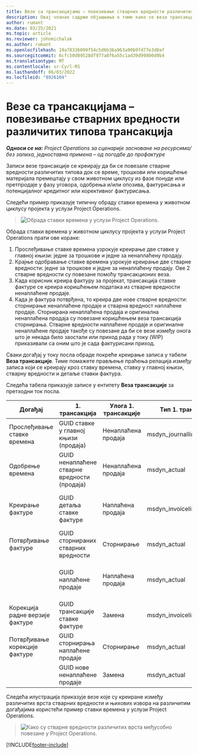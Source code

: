 ```yaml
---
title: Везе са трансакцијама – повезивање стварних вредности различитих типова трансакција
description: Овај чланак садржи објашњења о томе како се веза трансакције користи за повезивање стварних вредности различитих врста ради праћења профитабилности, заосталих наплата и израчунавања ненаплаћених прихода.
author: rumant
ms.date: 03/25/2021
ms.topic: article
ms.reviewer: johnmichalak
ms.author: rumant
ms.openlocfilehash: 19a78336099f54c5d6b36a963a90b9fd77e3d0af
ms.sourcegitcommit: 6cfc50d89528df977a8f6a55c1ad39d99800d9b4
ms.translationtype: MT
ms.contentlocale: sr-Cyrl-RS
ms.lasthandoff: 06/03/2022
ms.locfileid: "8926104"
---
```

# <a name="transaction-connections---link-actuals-of-different-transaction-types"></a>Везе са трансакцијама – повезивање стварних вредности различитих типова трансакција

_**Односи се на:** Project Operations за сценарије засноване на ресурсима/без залиха, једноставна примена – од погодбе до профактуре_

Записи везе трансакције се креирају да би се повезале стварне вредности различитих типова док се време, трошкови или коришћење материјала премештају у свом животном циклусу из фазе понуде или претпродаје у фазу уговора, одобрења и/или опозива, фактурисања и потенцијалног кредитног или корективног фактурисања.

Следећи пример приказује типичну обраду ставки времена у животном циклусу пројекта у услузи Project Operations.

> ![Обрада ставки времена у услузи Project Operations.](media/basic-guide-17.png)

Обрада ставки времена у животном циклусу пројекта у услузи Project Operations прати ове кораке: 

1. Прослеђивање ставке времена узрокује креирање две ставке у главној књизи: једне за трошкове и једне за ненаплаћену продају. 
2. Крајње одобравање ставке времена узрокује креирање две стварне вредности: једне за трошкове и једне за ненаплаћену продају. Ове 2 стварне вредности су повезане помоћу трансакционих веза.
3. Када корисник креира фактуру за пројекат, трансакција ставке фактуре се креира коришћењем података из стварне вредности ненаплаћене продаје.
4. Када је фактура потврђена, то креира две нове стварне вредности: сторнирање ненаплаћене продаје и стварна вредност наплаћене продаје. Сторнирана ненаплаћена продаја и оригинална ненаплаћена продаја су повезане коришћењем веза трансакција сторнирања. Стварне вредности наплаћене продаје и оригиналне ненаплаћене продаје такође су повезане да би се везе између онога што је некада било заостали или приход рада у току (WIP) приказивали са оним што је сада фактурисани приход.   

Сваки догађај у току посла обраде покреће креирање записа у табели **Веза трансакције**. Тиме помажете прављење праћења релација између записа који се креирају кроз ставку времена, ставку у главној књизи, стварну вредности и детаље ставки фактура.

Следећа табела приказује записе у ентитету **Веза трансакције** за претходни ток посла.

|Догађај                   |1. трансакција                 |Улога 1. трансакције |Тип 1. трансакције       |2. трансакција          |Улога 2. трансакције |Тип 2. трансакције |
|------------------------|------------------------------|---------------|-----------------------------|-----------------------------|-------------------|-------------------|
|Прослеђивање ставке времена   |GUID ставке у главној књизи (продаја)     |Ненаплаћена продаја |msdyn_journalline            |GUID ставке у главној књизи (трошкови)     |Трошкови            |msdyn_journalline  |
|Одобрење времена           |GUID ненаплаћене стварне вредности (продаја)  |Ненаплаћена продаја |msdyn_actual                 |GUID стварне вредности трошкова (трошкова)       |Трошкови            |msdyn_actual       |
|Креирање фактуре        |GUID детаља ставке фактуре      |Наплаћена продаја   |msdyn_invoicelinetransaction |GUID ненаплаћене стварне вредности продаје   |Ненаплаћена продаја  |msdyn_actual       |
|Потврђивање фактуре    |GUID сторнираних стварних вредности         |Сторнирање      |msdyn_actual                 |GUID оригиналне ненаплаћене продаје |Оригинално        |msdyn_actual       |
|                        |GUID наплаћене продаје             |Наплаћена продаја   |msdyn_actual                 |GUID ненаплаћене стварне вредности продаје   |Ненаплаћена продаја  |msdyn_actual       |
|Корекција радне верзије фактуре |GUID трансакције ставке фактуре|Замена      |msdyn_invoicelinetransaction |GUID наплаћене продаје            |Оригинално        |msdyn_actual       |
|Потврђивање корекције фактуре|GUID сторнирања наплаћене продаје  |Сторнирање      |msdyn_actual                 |GUID наплаћене продаје            |Оригинално        |msdyn_actual       |
|                        |GUID нове ненаплаћене продаје |Замена            |msdyn_actual                 |GUID наплаћене продаје            |Оригинално        |msdyn_actual       |


Следећа илустрација приказује везе које су креиране између различитих врста стварних вредности и њихових извора на различитим догађајима користећи пример ставки времена у услузи Project Operations.

> ![Како су стварне вредности различитих врста међусобно повезане у Project Operations.](media/TransactionConnections.png)

[!INCLUDE[footer-include](../includes/footer-banner.md)]
